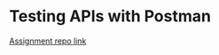 # Testing APIs with Postman

[Assignment repo link](https://github.com/ReCoded-Org/curriculum-backend-api-postman)